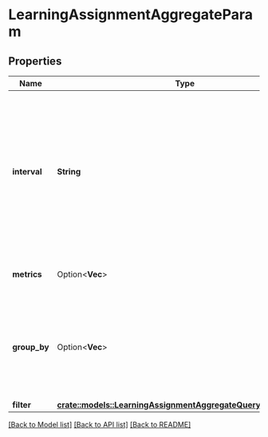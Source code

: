 # LearningAssignmentAggregateParam

## Properties

Name | Type | Description | Notes
------------ | ------------- | ------------- | -------------
**interval** | **String** | Specifies the range of due dates to be used for filtering. Milliseconds will be truncated. A maximum of 1 year can be specified in the range. End date is not inclusive. Intervals are represented as an ISO-8601 string. For example: YYYY-MM-DDThh:mm:ss/YYYY-MM-DDThh:mm:ss | 
**metrics** | Option<**Vec<String>**> | The list of metrics to be returned. If omitted, all metrics are returned. | [optional]
**group_by** | Option<**Vec<String>**> | Specifies if the aggregated data is combined into a single set of metrics (groupBy is empty or not specified), or contains an element per attendeeId (groupBy is \"attendeeId\") | [optional]
**filter** | [**crate::models::LearningAssignmentAggregateQueryRequestFilter**](LearningAssignmentAggregateQueryRequestFilter.md) |  | 

[[Back to Model list]](../README.md#documentation-for-models) [[Back to API list]](../README.md#documentation-for-api-endpoints) [[Back to README]](../README.md)


